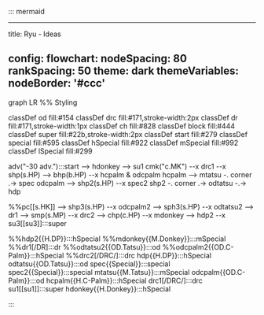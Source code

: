 ::: mermaid

---

title: Ryu - Ideas

config:
  flowchart:
    nodeSpacing: 80
    rankSpacing: 50
  theme: dark
  themeVariables:
    nodeBorder: '#ccc'
---

graph LR
  %% Styling

  classDef od fill:#154
  classDef drc fill:#171,stroke-width:2px
  classDef dr fill:#171,stroke-width:1px
  classDef ch fill:#828
  classDef block fill:#444
  classDef super fill:#22b,stroke-width:2px
  classDef start fill:#279
  classDef special fill:#595
  classDef hSpecial fill:#922
  classDef mSpecial fill:#992
  classDef lSpecial fill:#299

  adv("-30 adv."):::start --> hdonkey --> su1
  cmk("c.MK") --x drc1 --x shp(s.HP) --> bhp(b.HP) --x hcpalm & odcpalm
  hcpalm --> mtatsu -. corner .-> spec
  odcpalm -->
    shp2(s.HP) --x spec2
    shp2 -. corner .-> odtatsu -.-> hdp

  %%pc[[s.HK]] --> shp3(s.HP) --x odcpalm2 --> sph3(s.HP) --x odtatsu2 --> dr1 --> smp(s.MP) --x drc2 --> chp(c.HP) --x mdonkey --> hdp2 --x su3[[su3]]:::super

  %%hdp2{{H.DP}}:::hSpecial
  %%mdonkey{{M.Donkey}}:::mSpecial
  %%dr1[/DR\]:::dr
  %%odtatsu2{{OD.Tatsu}}:::od
  %%odcpalm2{{OD.C-Palm}}:::hSpecial
  %%drc2[/DRC/]:::drc
  hdp{{H.DP}}:::hSpecial
  odtatsu{{OD.Tatsu}}:::od
  spec{{Special}}:::special
  spec2{{Special}}:::special
  mtatsu{{M.Tatsu}}:::mSpecial
  odcpalm{{OD.C-Palm}}:::od
  hcpalm{{H.C-Palm}}:::hSpecial
  drc1[/DRC/]:::drc
  su1[[su1]]:::super
  hdonkey{{H.Donkey}}:::hSpecial

:::
